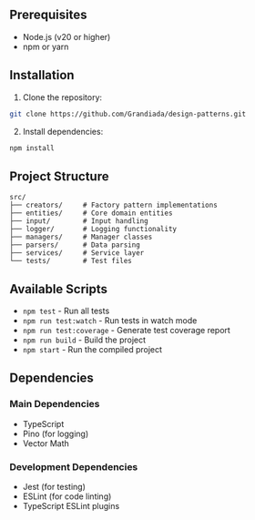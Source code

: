 ## Prerequisites

- Node.js (v20 or higher)
- npm or yarn

## Installation

1. Clone the repository:
```bash
git clone https://github.com/Grandiada/design-patterns.git
```

2. Install dependencies:
```bash
npm install
```

## Project Structure

```
src/
├── creators/     # Factory pattern implementations
├── entities/     # Core domain entities
├── input/        # Input handling
├── logger/       # Logging functionality
├── managers/     # Manager classes
├── parsers/      # Data parsing
├── services/     # Service layer
└── tests/        # Test files
```

## Available Scripts

- `npm test` - Run all tests
- `npm run test:watch` - Run tests in watch mode
- `npm run test:coverage` - Generate test coverage report
- `npm run build` - Build the project
- `npm start` - Run the compiled project

## Dependencies

### Main Dependencies
- TypeScript
- Pino (for logging)
- Vector Math

### Development Dependencies
- Jest (for testing)
- ESLint (for code linting)
- TypeScript ESLint plugins
